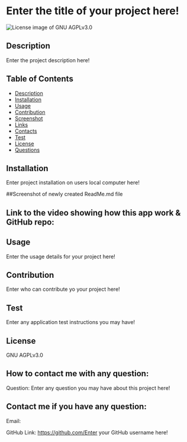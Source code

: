 # Enter the title of your project here!

<img src="https://img.shields.io/badge/License-GNU AGPLv3.0-blue.svg" alt="License image of GNU AGPLv3.0" />
  
  
## Description
Enter the project description here!

## Table of Contents
* [Description](#description)
* [Installation](#installation)
* [Usage](#usage)
* [Contribution](#contribution)
* [Screenshot](#screenshot)
* [Links](#links)
* [Contacts](#contacts)
* [Test](#test)
* [License](#license)
* [Questions](#questions)

## Installation
Enter project installation on users local computer here!

##Screenshot of newly created ReadMe.md file


## Link to the video showing how this app work & GitHub repo:


## Usage
Enter the usage details for your project here!

## Contribution
Enter who can contribute yo your project here!

## Test
Enter any application test instructions you may have!

## License
GNU AGPLv3.0

## How to contact me with any question:

Question:
Enter any question you may have about this project here!

## Contact me if you have any question:

Email:


GitHub Link:
https://github.com/Enter your GitHub username here!

